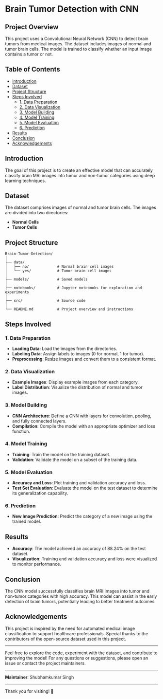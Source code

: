 # Brain Tumor Detection with CNN

## Project Overview
This project uses a Convolutional Neural Network (CNN) to detect brain tumors from medical images. The dataset includes images of normal and tumor brain cells. The model is trained to classify whether an input image contains a tumor or not.

## Table of Contents
- [Introduction](#introduction)
- [Dataset](#dataset)
- [Project Structure](#project-structure)
- [Steps Involved](#steps-involved)
  - [1. Data Preparation](#1-data-preparation)
  - [2. Data Visualization](#2-data-visualization)
  - [3. Model Building](#3-model-building)
  - [4. Model Training](#4-model-training)
  - [5. Model Evaluation](#5-model-evaluation)
  - [6. Prediction](#6-prediction)
- [Results](#results)
- [Conclusion](#conclusion)
- [Acknowledgements](#acknowledgements)

## Introduction
The goal of this project is to create an effective model that can accurately classify brain MRI images into tumor and non-tumor categories using deep learning techniques.

## Dataset
The dataset comprises images of normal and tumor brain cells. The images are divided into two directories: 
- **Normal Cells**
- **Tumor Cells**

## Project Structure
```
Brain-Tumor-Detection/
│
├── data/
│   ├── no/             # Normal brain cell images
│   └── yes/            # Tumor brain cell images
│
├── models/             # Saved models
│
├── notebooks/          # Jupyter notebooks for exploration and experiments
│
├── src/                # Source code
│
└── README.md           # Project overview and instructions
```

## Steps Involved

### 1. Data Preparation
- **Loading Data**: Load the images from the directories.
- **Labeling Data**: Assign labels to images (0 for normal, 1 for tumor).
- **Preprocessing**: Resize images and convert them to a consistent format.

### 2. Data Visualization
- **Example Images**: Display example images from each category.
- **Label Distribution**: Visualize the distribution of normal and tumor images.

### 3. Model Building
- **CNN Architecture**: Define a CNN with layers for convolution, pooling, and fully connected layers.
- **Compilation**: Compile the model with an appropriate optimizer and loss function.

### 4. Model Training
- **Training**: Train the model on the training dataset.
- **Validation**: Validate the model on a subset of the training data.

### 5. Model Evaluation
- **Accuracy and Loss**: Plot training and validation accuracy and loss.
- **Test Set Evaluation**: Evaluate the model on the test dataset to determine its generalization capability.

### 6. Prediction
- **New Image Prediction**: Predict the category of a new image using the trained model.

## Results
- **Accuracy**: The model achieved an accuracy of 88.24% on the test dataset.
- **Visualization**: Training and validation accuracy and loss were visualized to monitor performance.

## Conclusion
The CNN model successfully classifies brain MRI images into tumor and non-tumor categories with high accuracy. This model can assist in the early detection of brain tumors, potentially leading to better treatment outcomes.

## Acknowledgements
This project is inspired by the need for automated medical image classification to support healthcare professionals. Special thanks to the contributors of the open-source dataset used in this project.

---

Feel free to explore the code, experiment with the dataset, and contribute to improving the model! For any questions or suggestions, please open an issue or contact the project maintainers.

---

**Maintainer**: Shubhamkumar Singh

---

Thank you for visiting! 🌟

